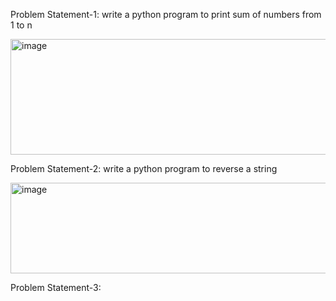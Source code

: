 Problem Statement-1:
write a python program to print sum of numbers from 1 to n

<img width="919" height="185" alt="image" src="https://github.com/user-attachments/assets/c8a5d8f0-0cec-4752-a51b-c3e58f8bab84" />


Problem Statement-2:
write a  python program to reverse a string

<img width="910" height="145" alt="image" src="https://github.com/user-attachments/assets/9d380dcf-b0e3-4ea3-abc2-95d426b36a2e" />


Problem Statement-3:


